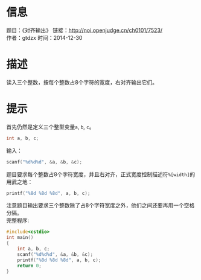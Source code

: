 # 信息
题目：《对齐输出》
链接：http://noi.openjudge.cn/ch0101/7523/  
作者：gtdzx
时间：2014-12-30  
# 描述
读入三个整数，按每个整数占8个字符的宽度，右对齐输出它们。  
# 提示
首先仍然是定义三个整型变量```a```, ```b```, ```c```。
```cpp
int a, b, c;
```
输入：
```cpp
scanf("%d%d%d", &a, &b, &c);
```
题目要求每个整数占8个字符宽度，并且右对齐，正式宽度控制描述符```%[width]```的用武之地：
```cpp
printf("%8d %8d %8d", a, b, c); 
```
注意题目输出要求三个整数除了占8个字符宽度之外，他们之间还要再用一个空格分隔。  
完整程序:
```cpp
#include<cstdio>
int main()
{
	int a, b, c;
	scanf("%d%d%d", &a, &b, &c);
	printf("%8d %8d %8d", a, b, c);
	return 0;
}
```

